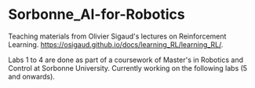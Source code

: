 # Sorbonne_AI-for-Robotics

Teaching materials from Olivier Sigaud's lectures on Reinforcement Learning. https://osigaud.github.io/docs/learning_RL/learning_RL/.

Labs 1 to 4 are done as part of a coursework of Master's in Robotics and Control at Sorbonne University. Currently working on the following labs (5 and onwards). 
